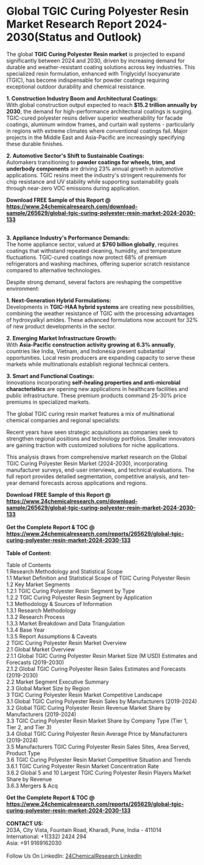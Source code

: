 <h1>Global TGIC Curing Polyester Resin Market Research Report 2024-2030(Status and Outlook)</h1><p>The global <strong>TGIC Curing Polyester Resin market</strong> is projected to expand significantly between 2024 and 2030, driven by increasing demand for durable and weather-resistant coating solutions across key industries. This specialized resin formulation, enhanced with Triglycidyl Isocyanurate (TGIC), has become indispensable for powder coatings requiring exceptional outdoor durability and chemical resistance.</p><p><strong>1. Construction Industry Boom and Architectural Coatings:</strong><br>
With global construction output expected to reach <strong>$15.2 trillion annually by 2030</strong>, the demand for high-performance architectural coatings is surging. TGIC-cured polyester resins deliver superior weatherability for facade coatings, aluminum window frames, and curtain wall systems - particularly in regions with extreme climates where conventional coatings fail. Major projects in the Middle East and Asia-Pacific are increasingly specifying these durable finishes.</p><p><strong>2. Automotive Sector's Shift to Sustainable Coatings:</strong><br>
Automakers transitioning to <strong>powder coatings for wheels, trim, and underbody components</strong> are driving 23% annual growth in automotive applications. TGIC resins meet the industry's stringent requirements for chip resistance and UV stability while supporting sustainability goals through near-zero VOC emissions during application.</p><div><b>Download FREE Sample of this Report @ 
            <a href="https://www.24chemicalresearch.com/download-sample/265629/global-tgic-curing-polyester-resin-market-2024-2030-133">
            https://www.24chemicalresearch.com/download-sample/265629/global-tgic-curing-polyester-resin-market-2024-2030-133</a></b></div><br><p><strong>3. Appliance Industry's Performance Demands:</strong><br>
The home appliance sector, valued at <strong>$760 billion globally</strong>, requires coatings that withstand repeated cleaning, humidity, and temperature fluctuations. TGIC-cured coatings now protect 68% of premium refrigerators and washing machines, offering superior scratch resistance compared to alternative technologies.</p><p>Despite strong demand, several factors are reshaping the competitive environment:</p><p><strong>1. Next-Generation Hybrid Formulations:</strong><br>
Developments in <strong>TGIC-HAA hybrid systems</strong> are creating new possibilities, combining the weather resistance of TGIC with the processing advantages of hydroxyalkyl amides. These advanced formulations now account for 32% of new product developments in the sector.</p><p><strong>2. Emerging Market Infrastructure Growth:</strong><br>
With <strong>Asia-Pacific construction activity growing at 6.3% annually</strong>, countries like India, Vietnam, and Indonesia present substantial opportunities. Local resin producers are expanding capacity to serve these markets while multinationals establish regional technical centers.</p><p><strong>3. Smart and Functional Coatings:</strong><br>
Innovations incorporating <strong>self-healing properties and anti-microbial characteristics</strong> are opening new applications in healthcare facilities and public infrastructure. These premium products command 25-30% price premiums in specialized markets.</p><p>The global TGIC curing resin market features a mix of multinational chemical companies and regional specialists:</p><p>Recent years have seen strategic acquisitions as companies seek to strengthen regional positions and technology portfolios. Smaller innovators are gaining traction with customized solutions for niche applications.</p><p>This analysis draws from comprehensive market research on the Global TGIC Curing Polyester Resin Market (2024-2030), incorporating manufacturer surveys, end-user interviews, and technical evaluations. The full report provides detailed segmentation, competitive analysis, and ten-year demand forecasts across applications and regions.</p><div><b>Download FREE Sample of this Report @ 
            <a href="https://www.24chemicalresearch.com/download-sample/265629/global-tgic-curing-polyester-resin-market-2024-2030-133">
            https://www.24chemicalresearch.com/download-sample/265629/global-tgic-curing-polyester-resin-market-2024-2030-133</a></b></div><br><div><b>Get the Complete Report & TOC @ 
            <a href="https://www.24chemicalresearch.com/reports/265629/global-tgic-curing-polyester-resin-market-2024-2030-133">
            https://www.24chemicalresearch.com/reports/265629/global-tgic-curing-polyester-resin-market-2024-2030-133</a></b></div><br>
            <b>Table of Content:</b><p>Table of Contents<br />
1 Research Methodology and Statistical Scope<br />
1.1 Market Definition and Statistical Scope of TGIC Curing Polyester Resin<br />
1.2 Key Market Segments<br />
1.2.1 TGIC Curing Polyester Resin Segment by Type<br />
1.2.2 TGIC Curing Polyester Resin Segment by Application<br />
1.3 Methodology & Sources of Information<br />
1.3.1 Research Methodology<br />
1.3.2 Research Process<br />
1.3.3 Market Breakdown and Data Triangulation<br />
1.3.4 Base Year<br />
1.3.5 Report Assumptions & Caveats<br />
2 TGIC Curing Polyester Resin Market Overview<br />
2.1 Global Market Overview<br />
2.1.1 Global TGIC Curing Polyester Resin Market Size (M USD) Estimates and Forecasts (2019-2030)<br />
2.1.2 Global TGIC Curing Polyester Resin Sales Estimates and Forecasts (2019-2030)<br />
2.2 Market Segment Executive Summary<br />
2.3 Global Market Size by Region<br />
3 TGIC Curing Polyester Resin Market Competitive Landscape<br />
3.1 Global TGIC Curing Polyester Resin Sales by Manufacturers (2019-2024)<br />
3.2 Global TGIC Curing Polyester Resin Revenue Market Share by Manufacturers (2019-2024)<br />
3.3 TGIC Curing Polyester Resin Market Share by Company Type (Tier 1, Tier 2, and Tier 3)<br />
3.4 Global TGIC Curing Polyester Resin Average Price by Manufacturers (2019-2024)<br />
3.5 Manufacturers TGIC Curing Polyester Resin Sales Sites, Area Served, Product Type<br />
3.6 TGIC Curing Polyester Resin Market Competitive Situation and Trends<br />
3.6.1 TGIC Curing Polyester Resin Market Concentration Rate<br />
3.6.2 Global 5 and 10 Largest TGIC Curing Polyester Resin Players Market Share by Revenue<br />
3.6.3 Mergers & Acq</p><div><b>Get the Complete Report & TOC @ 
            <a href="https://www.24chemicalresearch.com/reports/265629/global-tgic-curing-polyester-resin-market-2024-2030-133">
            https://www.24chemicalresearch.com/reports/265629/global-tgic-curing-polyester-resin-market-2024-2030-133</a></b></div><br><b>CONTACT US:</b><br>
            203A, City Vista, Fountain Road, Kharadi, Pune, India - 411014<br>
            International: +1(332) 2424 294<br>
            Asia: +91 9169162030 <br><br>
            Follow Us On LinkedIn: <a href="https://www.linkedin.com/company/24chemicalresearch/">24ChemicalResearch LinkedIn</a>